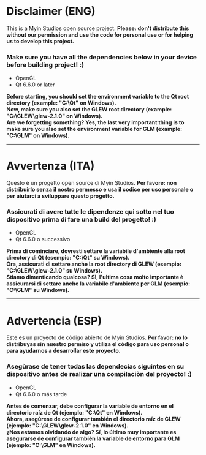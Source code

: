 # Disclaimer (ENG)
This is a Myin Studios open source project.
**Please: don't distribute this without our permission and use the code for personal use or for helping us to develop this project.**

### **Make sure you have all the dependencies below in your device before building project! :)**
- OpenGL
- Qt 6.6.0 or later

**Before starting, you should set the environment variable to the Qt root directory (example: "C:\Qt" on Windows). <br>
Now, make sure you also set the GLEW root directory (example: "C:\GLEW\glew-2.1.0" on Windows). <br>
Are we forgetting something? Yes, the last very important thing is to make sure you also set the environment variable for GLM (example: "C:\GLM" on Windows).**

-----------------------------------------------------------------

# Avvertenza (ITA)
Questo è un progetto open source di Myin Studios.
**Per favore: non distribuirlo senza il nostro permesso e usa il codice per uso personale o per aiutarci a sviluppare questo progetto.**

### **Assicurati di avere tutte le dipendenze qui sotto nel tuo dispositivo prima di fare una build del progetto! :)**
- OpenGL
- Qt 6.6.0 o successivo

**Prima di cominciare, dovresti settare la variabile d'ambiente alla root directory di Qt (esempio: "C:\Qt" su Windows). <br>
Ora, assicurati di settare anche la root directory di GLEW (esempio: "C:\GLEW\glew-2.1.0" su Windows). <br>
Stiamo dimenticando qualcosa? Sì, l'ultima cosa molto importante è assicurarsi di settare anche la variabile d'ambiente per GLM (esempio: "C:\GLM" su Windows).**

-----------------------------------------------------------------

# Advertencia (ESP)
Este es un proyecto de còdigo abierto de Myin Studios.
**Por favor: no lo distribuyas sin nuestro permiso y utiliza el còdigo para uso personal o para ayudarnos a desarrollar este proyecto.**

### **Asegùrase de tener todas las dependecias siguintes en su dispositivo antes de realizar una compilaciòn del proyecto! :)**
- OpenGL
- Qt 6.6.0 o más tarde

**Antes de comenzar, debe configurar la variable de entorno en el directorio raíz de Qt (ejemplo: "C:\Qt" en Windows). <br>
Ahora, asegúrese de configurar también el directorio raíz de GLEW (ejemplo: "C:\GLEW\glew-2.1.0" en Windows). <br>
¿Nos estamos olvidando de algo? Sí, lo último muy importante es asegurarse de configurar también la variable de entorno para GLM (ejemplo: "C:\GLM" en Windows).**